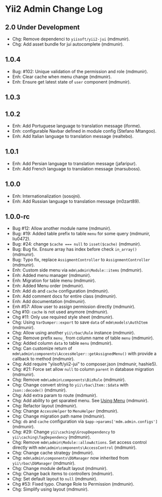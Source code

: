 Yii2 Admin Change Log
==========================

2.0 Under Development
---------------------

- Chg: Remove dependenci to `yiisoft/yii2-jui` (mdmunir).
- Chg: Add asset bundle for jui autocomplete (mdmunir).


1.0.4
-----------------------

- Bug: #102: Unique validation of the permission and role (mdmunir).
- Enh: Clear cache when menu change (mdmunir).
- Enh: Ensure get latest state of `user` component (mdmunir).


1.0.3
------


1.0.2
------

- Enh: Add Portuguese language to translation message (iforme).
- Enh: configurable Navbar defined in module config (Stefano Mtangoo).
- Enh: Add Italian language to translation message (realtebo).

1.0.1
-----

- Enh: Add Persian language to translation message (jafaripur).
- Enh: Add French language to translation message (marsuboss).


1.0.0
-----

- Enh: Internationalization (sosojni).
- Enh: Add Russian language to translation message (m0zart89).


1.0.0-rc 
--------

- Bug #12: Allow another module name (mdmunir).
- Bug: #19: Added table prefix to table `menu` for some query (mdmunir, liu0472).
- Bug: #24: change `$cache === null` to `isset($cache)` (mdmunir).
- Bug: Bug fix. Ensure array has index before check `in_array()` (mdmunir).
- Bug: Typo fix, replace `AssigmentController` to `AssignmentController` (mdmunir).
- Enh: Custom side menu via `mdm\admin\Module::items` (mdmunir).
- Enh: Added menu manager (mdmunir).
- Enh: Migration for table menu (mdmunir).
- Enh: Added Menu order (mdmunir).
- Enh: Add `db` and `cache` configuration (mdmunir).
- Enh: Add comment docs for entire class (mdmunir).
- Enh: Add documentation (mdmunir).
- Enh #57: Allow user to assign permission directly (mdmunir).
- Chg #10: `cache` is not used anymore (mdmunir).
- Chg #11: Only use required style sheet (mdmunir).
- Chg: Using `VarDumper::export` to save `data` of `mdm\models\AuthItem` (mdmunir).
- Chg: Allow using another `yii\rbac\Rule` instance (mdmunir).
- Chg: Remove prefix `menu_` from column name of table `menu` (mdmunir).
- Chg: Added column `data` to table `menu` (mdmunir).
- Chg: Can customize return of `mdm\admin\components\AccessHelper::getAssignedMenu()` with provide a callback to method (mdmunir). 
- Chg: Add require "yiisoft/yii2-jui" to composer.json (mdmunir, hashie5).
- Chg: #21: Force set allow `null` to column `parent` in database migration (mdmunir).
- Chg: Remove `mdm\admin\components\BizRule` (mdmunir).
- Chg: Change convert string to `yii\rbac\Item::$data` with `Json::decode()` (mdmunir).
- Chg: Add extra param to route (mdmunir).
- Chg: Add ability to get sparated menu. See [Using Menu](docs/guide/using-menu.md) (mdmunir).
- Chg: Refactor layout (mdmunir).
- Chg: Change `AccessHelper` to `MenuHelper` (mdmunir).
- Chg: Change migration path name (mdmunir).
- Chg: `db` and `cache` configuration via `$app->params['mdm.admin.configs']` (mdmunir).
- Chg: #29: Change `yii\caching\GroupDependency` to `yii\caching\TagDependency` (mdmunir).
- Chg: Remove `mdm\admin\Module::allowActions`. Set access control directly with `mdm\admin\components\AccessControl` (mdmunir).
- Chg: Change cache strategy (mdmunir).
- Chg: `mdm\admin\components\DbManager` now inherited from `yii\rbac\DbManager` (mdmunir).
- Chg: Change module default layout (mdmunir).
- Chg: Change back items to controllers (mdmunir).
- Chg: Set default layout to `null` (mdmunir).
- Chg #53: Fixed typo. Change Role to Permission (mdmunir).
- Chg: Simplify using layout (mdmunir).
